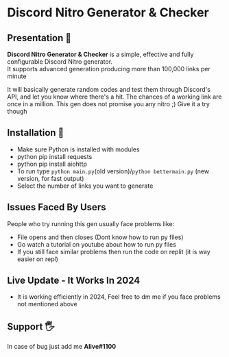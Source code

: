 # Discord Nitro Generator & Checker

## Presentation 📖
**Discord Nitro Generator & Checker** is a simple, effective and fully configurable Discord Nitro generator.  
It supports advanced generation producing more than 100,000 links per minute

It will basically generate random codes and test them through Discord's API, and let you know where there's a hit.
The chances of a working link are once in a million. This gen does not promise you any nitro ;) Give it a try though

## Installation 💾

- Make sure Python is installed with modules
- python pip install requests
- python pip install aiohttp
- To run type `python main.py`(old version)/`python bettermain.py` (new version, for fast output)
- Select the number of links you want to generate

## Issues Faced By Users
People who try running this gen usually face problems like:
- File opens and then closes (Dont know how to run py files)
- Go watch a tutorial on youtube about how to run py files
- If you still face similar problems then run the code on replit (it is way easier on repl)

## Live Update - It Works In 2024
- It is working efficiently in 2024, Feel free to dm me if you face problems not mentioned above

## Support 🖐
In case of bug just add me **Alive#1100**
